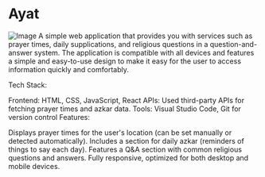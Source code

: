 # Ayat
![Image](https://github.com/user-attachments/assets/77e9bc0c-173e-4eee-8d43-0ea4e8605924)
A simple web application that provides you with services such as prayer times, daily supplications, and religious questions in a question-and-answer system. The application is compatible with all devices and features a simple and easy-to-use design to make it easy for the user to access information quickly and comfortably.

Tech Stack:

Frontend: HTML, CSS, JavaScript, React
APIs: Used third-party APIs for fetching prayer times and azkar data.
Tools: Visual Studio Code, Git for version control
Features:

Displays prayer times for the user's location (can be set manually or detected automatically).
Includes a section for daily azkar (reminders of things to say each day).
Features a Q&A section with common religious questions and answers.
Fully responsive, optimized for both desktop and mobile devices.
